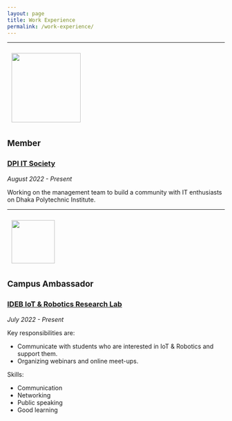 ```yaml
---
layout: page
title: Work Experience 
permalink: /work-experience/
---
```

<!-- workplace -->
  <hr>  
  <div class="row">
  <div class="col-lg-3 col-md-3 col-sm-3">
  <img style="margin: 10px" width="160" height="auto" src="https://raw.githubusercontent.com/sakhsain/sakhsain.github.io/main/assets/logos/dpiits.png">
  </div> 
  <div class="col-lg-9 col-md-9 col-sm-9">
  <h4 style="font-size: 19px; font-weight: bold;">Member</h4>
  <h3><a href="#">DPI IT Society</a></h3>
  <p><i>August 2022 - Present</i></p>
  <p>Working on the management team to build a community with IT enthusiasts on Dhaka Polytechnic Institute.</p>
  
  </div>
  </div>
  
  
  
  <!-- workplace -->
  <hr>  
  <div class="row">
  <div class="col-lg-3 col-md-3 col-sm-3">
  <img style="margin: 10px" width="100" height="auto" src="https://raw.githubusercontent.com/sakhsain/sakhsain.github.io/31ddd5c0ed4d8074a5f0a4a1401e54dfdef1b845/assets/logos/IDEB.png">
  </div> 
  <div class="col-lg-9 col-md-9 col-sm-9">
  <h4 style="font-size: 19px; font-weight: bold;">Campus Ambassador</h4>
  <h3><a href="https://ideb.org.bd/">IDEB IoT & Robotics Research Lab</a></h3>
  <p><i>July 2022 - Present</i></p>
  <p>Key responsibilities are:
  <ul>
  <li>Communicate with students who are interested in IoT & Robotics and support them.</li>
  <li>Organizing webinars and online meet-ups.</li>
  </ul>
  
  Skills:
  <ul>
  <li>Communication</li>
  <li>Networking</li>
  <li>Public speaking</li>
  <li>Good learning</li>
  </ul>
  </p>
  </div>
  </div>
  
